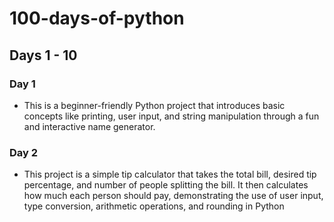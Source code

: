 # 100-days-of-python

## Days 1 - 10

### Day 1
- This is a beginner-friendly Python project that introduces basic concepts like printing, user input, and string manipulation through a fun and interactive name generator.

### Day 2
- This project is a simple tip calculator that takes the total bill, desired tip percentage, and number of people splitting the bill. It then calculates how much each person should pay, demonstrating the use of user input, type conversion, arithmetic operations, and rounding in Python
